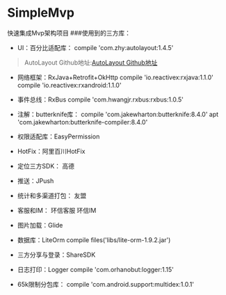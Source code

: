 # SimpleMvp
快速集成Mvp架构项目
###使用到的三方库：
* UI：百分比适配库：  compile 'com.zhy:autolayout:1.4.5'
> AutoLayout Github地址:[AutoLayout Github地址](https://github.com/hongyangAndroid/AndroidAutoLayout)

* 网络框架：RxJava+Retrofit+OkHttp
    compile 'io.reactivex:rxjava:1.1.0'
    compile 'io.reactivex:rxandroid:1.1.0'

* 事件总线：RxBus
    compile 'com.hwangjr.rxbus:rxbus:1.0.5'

* 注解：butterknife库：
    compile 'com.jakewharton:butterknife:8.4.0'
    apt 'com.jakewharton:butterknife-compiler:8.4.0'

* 权限适配库：EasyPermission

* HotFix：阿里百川HotFix

* 定位三方SDK： 高德

* 推送：JPush

* 统计和多渠道打包： 友盟

* 客服和IM： 环信客服 环信IM

* 图片加载：Glide

* 数据库：LiteOrm
    compile files('libs/lite-orm-1.9.2.jar')

* 三方分享与登录：ShareSDK

* 日志打印：Logger
    compile 'com.orhanobut:logger:1.15'

* 65k限制分包库：
    compile 'com.android.support:multidex:1.0.1'



